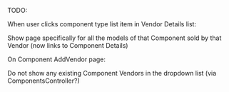 TODO:

When user clicks component type list item in Vendor Details list:
  
  Show page specifically for all the models of that Component sold by that Vendor
  (now links to Component Details)


On Component AddVendor page:
  
  Do not show any existing Component Vendors in the dropdown list
  (via ComponentsController?)



